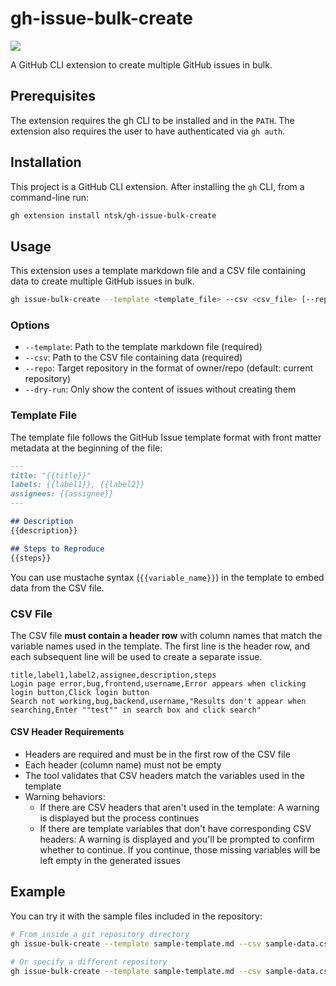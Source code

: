 # gh-issue-bulk-create

![](https://github.com/ntsk/gh-issue-bulk-create/actions/workflows/ci.yml/badge.svg)

A GitHub CLI extension to create multiple GitHub issues in bulk.

## Prerequisites

The extension requires the gh CLI to be installed and in the `PATH`. The extension also requires the user to have authenticated via `gh auth`.

## Installation

This project is a GitHub CLI extension. After installing the `gh` CLI, from a command-line run:

```bash
gh extension install ntsk/gh-issue-bulk-create
```

## Usage

This extension uses a template markdown file and a CSV file containing data to create multiple GitHub issues in bulk.

```bash
gh issue-bulk-create --template <template_file> --csv <csv_file> [--repo <owner/repo>] [--dry-run]
```

### Options

- `--template`: Path to the template markdown file (required)
- `--csv`: Path to the CSV file containing data (required)
- `--repo`: Target repository in the format of owner/repo (default: current repository)
- `--dry-run`: Only show the content of issues without creating them

### Template File

The template file follows the GitHub Issue template format with front matter metadata at the beginning of the file:

```markdown
---
title: "{{title}}"
labels: {{label1}}, {{label2}}
assignees: {{assignee}}
---

## Description
{{description}}

## Steps to Reproduce
{{steps}}
```

You can use mustache syntax (`{{variable_name}}`) in the template to embed data from the CSV file.

### CSV File

The CSV file **must contain a header row** with column names that match the variable names used in the template.
The first line is the header row, and each subsequent line will be used to create a separate issue.

```csv
title,label1,label2,assignee,description,steps
Login page error,bug,frontend,username,Error appears when clicking login button,Click login button
Search not working,bug,backend,username,"Results don't appear when searching,Enter ""test"" in search box and click search"
```

#### CSV Header Requirements

- Headers are required and must be in the first row of the CSV file
- Each header (column name) must not be empty
- The tool validates that CSV headers match the variables used in the template
- Warning behaviors:
  - If there are CSV headers that aren't used in the template: A warning is displayed but the process continues
  - If there are template variables that don't have corresponding CSV headers: A warning is displayed and you'll be prompted to confirm whether to continue. If you continue, those missing variables will be left empty in the generated issues

## Example

You can try it with the sample files included in the repository:

```bash
# From inside a git repository directory
gh issue-bulk-create --template sample-template.md --csv sample-data.csv --dry-run

# Or specify a different repository
gh issue-bulk-create --template sample-template.md --csv sample-data.csv --repo owner/repo-name
```